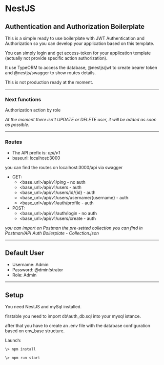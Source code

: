 # NestJS 
## Authentication and Authorization Boilerplate

This is a simple ready to use boilerplate with JWT Authentication and Authorization so you can develop your application based on this template.

You can simply login and get access-token for your application template (actually not provide specific action authorization).

It use TypeORM to access the database, @nestjs/jwt to create bearer token and @nestjs/swagger to show routes details.

This is not production ready at the moment.

---
### Next functions
Authorization action by role

*At the moment there isn't UPDATE or DELETE user, it will be added as soon as possible.*

---
### Routes
* The API prefix is: *api/v1*
* baseurl: localhost:3000

you can find the routes on localhost:3000/api via swagger

- GET:
  - <base_url>/api/v1/ping - no auth
  - <base_url>/api/v1/users - auth
  - <base_url>/api/v1/users/id/{id} - auth
  - <base_url>/api/v1/users/username/{username} - auth
  - <base_url>/api/v1/auth/profile - auth
- POST:
  - <base_url>/api/v1/auth/login - no auth
  - <base_url>/api/v1/users/create - auth

*you can import on Postman the pre-setted collection you can find in Postman/API Auth Boilerplate - Collection.json*

---
## Default User

* Username: Admin
* Password: @dmin!strator
* Role:     Admin

---
## Setup

You need NestJS and mySql installed.

firstable you need to import db\auth_db.sql into your mysql istance.

after that you have to create an .env file with the database configuration based on env_base structure.

Launch:

`
\> npm install
`

`
\> npm run start
`